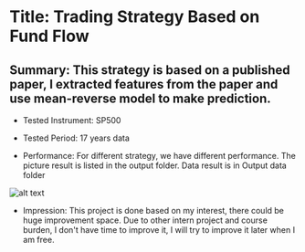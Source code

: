 # Title: Trading Strategy Based on Fund Flow

## Summary: This strategy is based on a published paper, I extracted features from the paper and use mean-reverse model to make prediction. 

+ Tested Instrument: SP500 

+ Tested Period: 17 years data

+ Performance: For different strategy, we have different performance. The picture result is listed in the output folder. Data result is in Output data folder

![alt text](https://github.com/ZishuoLi/Trading-Strategy-Based-On-Fund-Flow/tree/master/Output/d_27.png)


+ Impression: This project is done based on my interest, there could be huge improvement space. Due to other intern project and course burden, I don't have time to improve it, I will try to improve it later when I am free.
